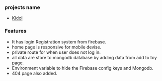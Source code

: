 ### projects name
- [Kidol](https://toys-project-3b9a3.web.app)

### Features
- It has login Registration system from firebase.
- home page is responsive for mobile devise.
- private route for when user does not log in.
- all data are store to mongodb database by adding data from add to toy page.
- Environment variable to hide the Firebase config keys and Mongodb.
- 404 page also added.